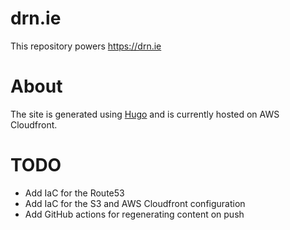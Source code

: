# drn.ie

This repository powers https://drn.ie

# About

The site is generated using [Hugo](https://gohugo.io/) and is currently hosted on AWS Cloudfront.

# TODO

- Add IaC for the Route53
- Add IaC for the S3 and AWS Cloudfront configuration
- Add GitHub actions for regenerating content on push
